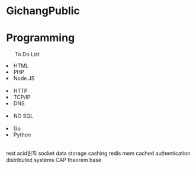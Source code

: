 # GichangPublic

<h1> Programming</h1>
<ul> To Do List</ul>
<li> HTML </li>
<li> PHP </li>
<li> Node JS </li>
<br>
<li> HTTP </li>
<li> TCP/IP </li>
<li> DNS </li>
<br>
<li>NO SQL</li>
<br>
<li>Go</li>
<li>Python</li>
<br>

rest
acid원칙
socket
data storage 
cashing
redis
mem cached
authentication
distributed systems
CAP theorem
base 
